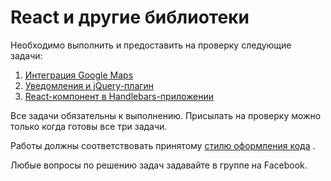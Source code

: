 React и другие библиотеки
===

Необходимо выполнить и предоставить на проверку следующие задачи:

1. [Интеграция Google Maps](./gmaps)
2. [Уведомления и jQuery-плагин](./alertify)
3. [React-компонент в Handlebars-приложении](./handlebars)

Все задачи обязательны к выполнению. Присылать на проверку можно только когда готовы все три задачи.

Работы должны соответствовать принятому [стилю оформления кода](https://github.com/netology-code/codestyle) .

Любые вопросы по решению задач задавайте в группе на Facebook.
